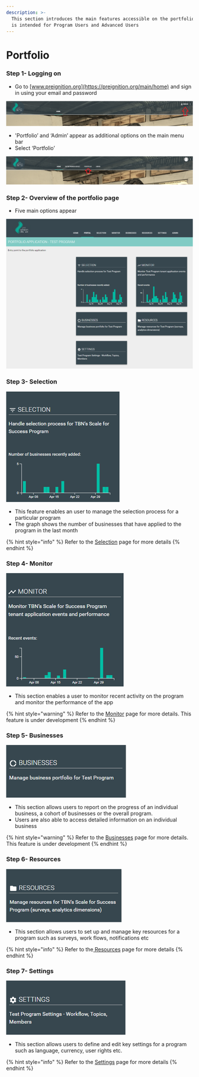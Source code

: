 ```yaml
---
description: >-
  This section introduces the main features accessible on the portfolio page. It
  is intended for Program Users and Advanced Users
---
```


# Portfolio

### Step 1- Logging on

* Go to [www.preignition.org](https://preignition.org/main/home) and sign in using your email and password

![Arrow shows where to sign in](../../.gitbook/assets/image%20%289%29.png)

* 'Portfolio’ and ‘Admin’ appear as additional options on the main menu bar
* Select ‘Portfolio’

![](../../.gitbook/assets/image.png)

### Step 2- Overview of the portfolio page

* Five main options appear 

![Showing the portfolio page for a &apos;Test Program&apos;](../../.gitbook/assets/image%20%2812%29.png)

### Step 3- Selection

![Entry point for managing the selection process](../../.gitbook/assets/image%20%2834%29.png)

* This feature enables an user to manage the selection process for a particular program
* The graph shows the number of businesses that have applied to the program in the last month

{% hint style="info" %}
Refer to the [Selection](https://docs.preignition.org/~/edit/primary/program-users/introduction-to-the-portfolio-page/introduction-to-the-selection-page) page for more details
{% endhint %}

### Step 4- Monitor

![Entry point for monitoring activity on the program](../../.gitbook/assets/image%20%2845%29.png)

* This section enables a user to monitor recent activity on the program and monitor the performance of the app

{% hint style="warning" %}
Refer to the [Monitor](https://docs.preignition.org/~/edit/primary/program-users/introduction-to-the-portfolio-page/introduction-to-monitor-page) page for more details.  This feature is under development
{% endhint %}

### Step 5- Businesses

![Entry point for reporting](../../.gitbook/assets/image%20%2822%29.png)

* This section allows users to report on the progress of an individual business, a cohort of businesses or the overall program.
* Users are also able to access detailed information on an individual business

{% hint style="warning" %}
Refer to the [Businesses](https://docs.preignition.org/~/edit/primary/program-users/introduction-to-the-portfolio-page/businesses) page for more details.  This feature is under development
{% endhint %}

### Step 6- Resources

![Entry point for managing program resources](../../.gitbook/assets/image%20%2831%29.png)

* This section allows users to set up and manage key resources for a program such as surveys, work flows, notifications etc

{% hint style="info" %}
Refer to the[ Resources](https://docs.preignition.org/~/edit/primary/program-users/introduction-to-the-portfolio-page/introduction-to-resources-page) page for more details
{% endhint %}

### Step 7- Settings

![Entry point for managing a program&apos;s settings](../../.gitbook/assets/image%20%2842%29.png)

* This section allows users to define and edit key settings for a program such as language, currency, user rights etc.

{% hint style="info" %}
Refer to the [Settings](https://docs.preignition.org/~/edit/primary/program-users/introduction-to-the-portfolio-page/settings) page for more details 
{% endhint %}

